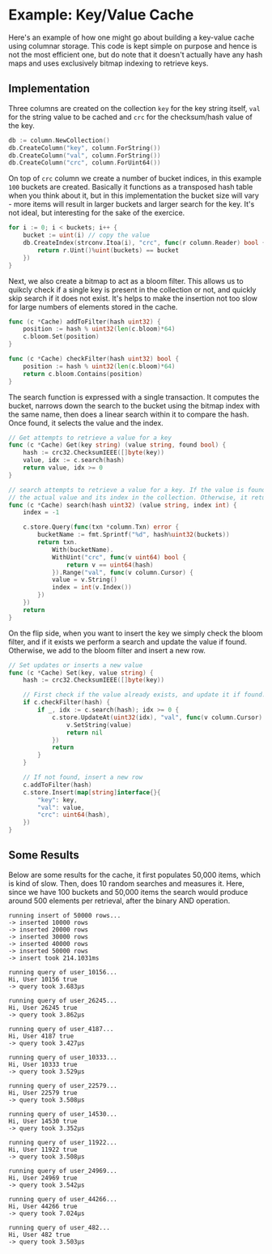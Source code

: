 # Example: Key/Value Cache

Here's an example of how one might go about building a key-value cache using columnar storage. This code is kept simple on purpose and hence is not the most efficient one, but do note that it doesn't actually have any hash maps and uses exclusively bitmap indexing to retrieve keys.  

## Implementation

Three columns are created on the collection `key` for the key string itself, `val` for the string value to be cached and `crc` for the checksum/hash value of the key.

```go
db := column.NewCollection()
db.CreateColumn("key", column.ForString())
db.CreateColumn("val", column.ForString())
db.CreateColumn("crc", column.ForUint64())
```

On top of `crc` column we create a number of bucket indices, in this example `100` buckets are created. Basically it functions as a transposed hash table when you think about it, but in this implementation the bucket size will vary - more items will result in larger buckets and larger search for the key. It's not ideal, but interesting for the sake of the exercice.

```go
for i := 0; i < buckets; i++ {
    bucket := uint(i) // copy the value
    db.CreateIndex(strconv.Itoa(i), "crc", func(r column.Reader) bool {
        return r.Uint()%uint(buckets) == bucket
    })
}
```

Next, we also create a bitmap to act as a bloom filter. This allows us to quikcly check if a single key is present in the collection or not, and quickly skip search if it does not exist. It's helps to make the insertion not too slow for large numbers of elements stored in the cache.

```go
func (c *Cache) addToFilter(hash uint32) {
	position := hash % uint32(len(c.bloom)*64)
	c.bloom.Set(position)
}

func (c *Cache) checkFilter(hash uint32) bool {
	position := hash % uint32(len(c.bloom)*64)
	return c.bloom.Contains(position)
}

```

The search function is expressed with a single transaction. It computes the bucket, narrows down the search to the bucket using the bitmap index with the same name, then does a linear search within it to compare the hash. Once found, it selects the value and the index.

```go
// Get attempts to retrieve a value for a key
func (c *Cache) Get(key string) (value string, found bool) {
	hash := crc32.ChecksumIEEE([]byte(key))
	value, idx := c.search(hash)
	return value, idx >= 0
}

// search attempts to retrieve a value for a key. If the value is found, it returns
// the actual value and its index in the collection. Otherwise, it returns -1.
func (c *Cache) search(hash uint32) (value string, index int) {
	index = -1

	c.store.Query(func(txn *column.Txn) error {
		bucketName := fmt.Sprintf("%d", hash%uint32(buckets))
		return txn.
			With(bucketName).
			WithUint("crc", func(v uint64) bool {
				return v == uint64(hash)
			}).Range("val", func(v column.Cursor) {
			value = v.String()
			index = int(v.Index())
		})
	})
	return
}
```

On the flip side, when you want to insert the key we simply check the bloom filter, and if it exists we perform a search and update the value if found. Otherwise, we add to the bloom filter and insert a new row.

```go
// Set updates or inserts a new value
func (c *Cache) Set(key, value string) {
	hash := crc32.ChecksumIEEE([]byte(key))

	// First check if the value already exists, and update it if found.
	if c.checkFilter(hash) {
		if _, idx := c.search(hash); idx >= 0 {
			c.store.UpdateAt(uint32(idx), "val", func(v column.Cursor) error {
				v.SetString(value)
				return nil
			})
			return
		}
	}

	// If not found, insert a new row
	c.addToFilter(hash)
	c.store.Insert(map[string]interface{}{
		"key": key,
		"val": value,
		"crc": uint64(hash),
	})
}
```

## Some Results

Below are some results for the cache, it first populates 50,000 items, which is kind of slow. Then, does 10 random searches and measures it. Here, since we have 100 buckets and 50,000 items the search would produce around 500 elements per retrieval, after the binary AND operation.

```
running insert of 50000 rows...
-> inserted 10000 rows
-> inserted 20000 rows
-> inserted 30000 rows
-> inserted 40000 rows
-> inserted 50000 rows
-> insert took 214.1031ms

running query of user_10156...
Hi, User 10156 true
-> query took 3.683µs

running query of user_26245...
Hi, User 26245 true
-> query took 3.862µs

running query of user_4187...
Hi, User 4187 true
-> query took 3.427µs

running query of user_10333...
Hi, User 10333 true
-> query took 3.529µs

running query of user_22579...
Hi, User 22579 true
-> query took 3.508µs

running query of user_14530...
Hi, User 14530 true
-> query took 3.352µs

running query of user_11922...
Hi, User 11922 true
-> query took 3.508µs

running query of user_24969...
Hi, User 24969 true
-> query took 3.542µs

running query of user_44266...
Hi, User 44266 true
-> query took 7.024µs

running query of user_482...
Hi, User 482 true
-> query took 3.503µs
```